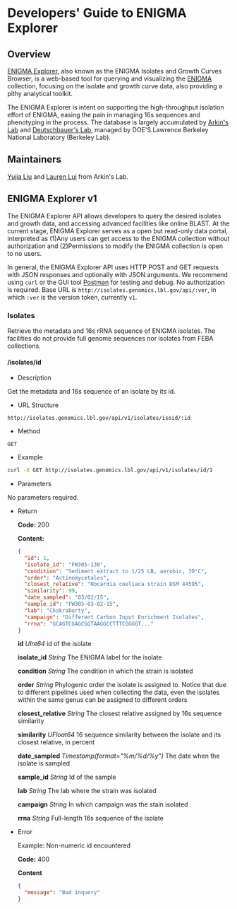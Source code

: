 # Developers' Guide to ENIGMA Explorer

## Overview

[ENIGMA Explorer](http://isolates.genomics.lbl.gov), also known as the ENIGMA Isolates and Growth Curves Browser, is a web-based tool for querying and visualizing the [ENIGMA](https://enigma.lbl.gov/) collection, focusing on the isolate and growth curve data, also providing a pithy analytical toolkit.

The ENIGMA Explorer is intent on supporting the high-throughput isolation effort of ENIGMA, easing the pain in managing 16s sequences and phenotyping in the process. The database is largely accumulated by [Arkin's Lab](http://genomics.lbl.gov/) and [Deutschbauer's Lab](https://enigma.lbl.gov/deutschbauer-adam/), managed by DOE'S Lawrence Berkeley National Laboratory (Berkeley Lab).

## Maintainers

[Yujia Liu](mailto:yujialiu@lbl.gov) and [Lauren Lui](mailto:lmlui@lbl.gov) from Arkin's Lab.

## ENIGMA Explorer v1

The ENIGMA Explorer API allows developers to query the desired isolates and growth data, and accessing advanced facilities like online BLAST. At the current stage, ENIGMA Explorer serves as a open but read-only data portal, interpreted as (1)Any users can get access to the ENIGMA collection without authorization and (2)Permissions to modify the ENIGMA collection is open to no users.

In general, the ENIGMA Explorer API uses HTTP POST and GET requests with JSON responses and optionally with JSON arguments. We recommend using `curl` or the GUI tool [Postman](https://www.getpostman.com) for testing and debug. No authorization is required. Base URL is `http://isolates.genomics.lbl.gov/api/:ver`, in which `:ver` is the version token, currently `v1`.

### Isolates

Retrieve the metadata and 16s rRNA sequence of ENIGMA isolates. The facilities do not provide full genome sequences nor isolates from FEBA collections.

#### /isolates/id

- Description

Get the metadata and 16s sequence of an isolate by its id.

- URL Structure

`http://isolates.genomics.lbl.gov/api/v1/isolates/isoid/:id`

- Method

`GET`

- Example

```sh
curl -X GET http://isolates.genomics.lbl.gov/api/v1/isolates/id/1
```

- Parameters

No parameters required.

- Return

  **Code:** 200

  **Content:**

  ```json
  {
    "id": 1,
    "isolate_id": "FW305-130",
    "condition": "Sediment extract to 1/25 LB, aerobic, 30°C",
    "order": "Actinomycetales",
    "closest_relative": "Nocardia coeliaca strain DSM 44595",
    "similarity": 99,
    "date_sampled": "03/02/15",
    "sample_id": "FW305-03-02-15",
    "lab": "Chakraborty",
    "campaign": "Different Carbon Input Enrichment Isolates",
    "rrna": "GCAGTCGAGCGGTAAGGCCTTTCGGGGT..."
  }
  ```

  **id** *UInt64* id of the isolate

  **isolate_id** *String* The ENIGMA label for the isolate

  **condition** *String* The condition in which the strain is isolated

  **order** *String* Phylogenic order the isolate is assigned to. Notice that due to different pipelines used when collecting the data, even the isolates within the same genus can be assigned to different orders

  **closest\_relative** *String* The closest relative assigned by 16s sequence similarity

  **similarity** *UFloat64* 16 sequence similarity between the isolate and its closest relative, in percent

  **date\_sampled** *Timestamp(format="%m/%d/%y")* The date when the isolate is sampled

  **sample\_id** *String* Id of the sample

  **lab** *String* The lab where the strain was isolated

  **campaign** *String* In which campaign was the stain isolated

  **rrna** *String* Full-length 16s sequence of the isolate

- Error

  Example: Non-numeric id encountered

  **Code:** 400

  **Content**

  ```json
  {
    "message": "Bad inquery"
  }
  ```
